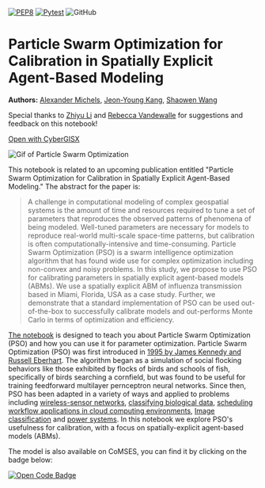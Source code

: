 [![PEP8](https://github.com/cybergis/PSONotebook/actions/workflows/PEP8.yml/badge.svg)](https://github.com/cybergis/PSONotebook/actions/workflows/PEP8.yml)
[![Pytest](https://github.com/cybergis/PSONotebook/actions/workflows/Pytest.yml/badge.svg)](https://github.com/cybergis/PSONotebook/actions/workflows/Pytest.yml)
![GitHub](https://img.shields.io/github/license/cybergis/PSONotebook?style=plastic)

# Particle Swarm Optimization for Calibration in Spatially Explicit Agent-Based Modeling

**Authors:** [Alexander Michels](https://scholar.google.com/citations?user=EbmZrwYAAAAJ), [Jeon-Young Kang](https://scholar.google.com/citations?user=u5cevWAAAAAJ), [Shaowen Wang](https://scholar.google.com/citations?user=qcUhJIcAAAAJ)

Special thanks to [Zhiyu Li](https://scholar.google.com/citations?user=yskFOAgAAAAJ) and [Rebecca Vandewalle](https://scholar.google.com/citations?user=1WzQbAgAAAAJ) for suggestions and feedback on this notebook!

[Open with CyberGISX](https://cybergisx.cigi.illinois.edu/hub/user-redirect/git-pull?repo=https%3A%2F%2Fgithub.com%2Fcybergis%2FPSONotebook&urlpath=tree%2FPSONotebook%2Fsrc%2FIntroToParticleSwarmOptimization.ipynb&branch=master)

![Gif of Particle Swarm Optimization](img/movie.gif)

This notebook is related to an upcoming publication entitled "Particle Swarm Optimization for Calibration in Spatially Explicit Agent-Based Modeling." The abstract for the paper is:

>A challenge in computational modeling of complex geospatial systems is the amount of time and resources required to tune a set of parameters that reproduces the observed patterns of phenomena of being modeled. Well-tuned parameters are necessary for models to reproduce real-world multi-scale space-time patterns, but calibration is often computationally-intensive and time-consuming. Particle Swarm Optimization (PSO) is a swarm intelligence optimization algorithm that has found wide use for complex optimization including non-convex and noisy problems. In this study, we propose to use PSO for calibrating parameters in spatially explicit agent-based models (ABMs). We use a spatially explicit ABM of influenza transmission based in Miami, Florida, USA as a case study. Further, we demonstrate that a standard implementation of PSO can be used out-of-the-box to successfully calibrate models and out-performs Monte Carlo in terms of optimization and efficiency.

[The notebook](src/IntroToParticleSwarmOptimization.ipynb) is designed to teach you about Particle Swarm Optimization (PSO) and how you can use it for parameter optimization. Particle Swarm Optimization (PSO) was first introduced in [1995 by James Kennedy and Russell Eberhart](https://doi.org/10.1109/ICNN.1995.488968). The algorithm began as a simulation of social flocking behaviors like those exhibited by flocks of birds and schools of fish, specifically of birds searching a cornfield, but was found to be useful for training feedforward multilayer pernceptron neural networks. Since then, PSO has been adapted in a variety of ways and applied to problems including [wireless-sensor networks](https://doi.org/10.1109/TSMCC.2010.2054080), [classifying biological data](https://doi.org/10.1109/SIS.2005.1501608), [scheduling workflow applications in cloud computing environments](https://doi.org/10.1109/AINA.2010.31), [Image classification](https://doi.org/10.1109/ICIP.2006.312968) and [power systems](https://doi.org/10.1109/TEVC.2007.896686). In this notebook we explore PSO's usefulness for calibration, with a focus on spatially-explicit agent-based models (ABMs).

The model is also available on CoMSES, you can find it by clicking on the badge below:


[![Open Code Badge](https://www.comses.net/static/images/icons/open-code-badge.png)](https://www.comses.net/codebases/b136ee71-22e7-410f-b810-1b39525f9919/releases/1.0.0/)

